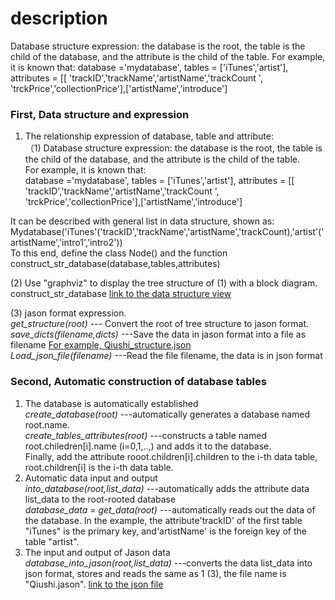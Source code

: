 
# description

Database structure expression: the database is the root, the table is the child of the database, and the attribute is the child of the table. For example, it is known that: database ='mydatabase', tables = ['iTunes','artist'], attributes = [[ 'trackID','trackName','artistName','trackCount ', 'trckPrice','collectionPrice'],['artistName','introduce']


### First, Data structure and expression
1. The relationship expression of database, table and attribute:  
  （1) Database structure expression: the database is the root, the table is the child of the database, and the attribute is the child of the table.  
    For example, it is known that:  
      database ='mydatabase',
      tables = ['iTunes','artist'],
      attributes = [[ 'trackID','trackName','artistName','trackCount ', 'trckPrice','collectionPrice'],['artistName','introduce']
   
  It can be described with general list in data structure, shown as:
     Mydatabase('iTunes'('trackID','trackName','artistName','trackCount),'artist'('artistName','intro1','intro2'))  
  To this end, define the class Node() and the function construct_str_database(database,tables,attributes)  
  
  (2) Use "graphviz" to display the tree structure of (1) with a block diagram.  
  construct_str_database [link to the data structure view](database_structure.gv.pdf)  
 
  (3) jason format expression.   
*get_structure(root)* --- Convert the root of tree structure to jason format.   
*save_dicts(filename,dicts)* ---Save the data in jason format into a file as filename [For example, Qiushi_structure.json]( Qiushi_structure.jason)   
*Load_json_file(filename)* ---Read the file filename, the data is in json format  
### Second, Automatic construction of database tables
1. The database is automatically established  
*create_database(root)* ---automatically generates a database named root.name.   
*create_tables_attributes(root)* ---constructs a table named root.chiledren[i].name (i=0,1,..,) and adds it to the database.   
Finally, add the attribute rooot.children[i].children to the i-th data table, root.children[i] is the i-th data table.
2. Automatic data input and output  
*into_database(root,list_data)* ---automatically adds the attribute data list_data to the root-rooted database  
*database_data = get_data(root)* ---automatically reads out the data of the database. In the example, the attribute'trackID' of the first table "iTunes" is the primary key, and'artistName' is the foreign key of the table "artist".  
3. The input and output of Jason data  
*database_into_jason(root,list_data)* ---converts the data list_data into json format, stores and reads the same as 1 (3), the file name is "Qiushi.jason". [link to the json file]( Qiushi_structure.jason)  
